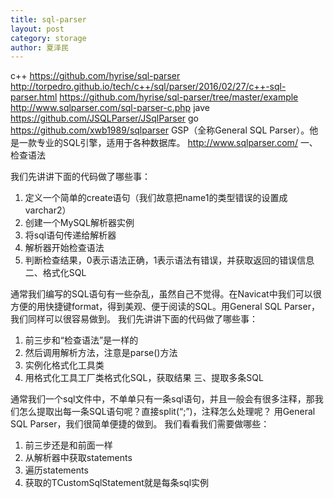 ```yaml
---
title: sql-parser
layout: post
category: storage
author: 夏泽民
---
```

c++
https://github.com/hyrise/sql-parser
http://torpedro.github.io/tech/c++/sql/parser/2016/02/27/c++-sql-parser.html
https://github.com/hyrise/sql-parser/tree/master/example
http://www.sqlparser.com/sql-parser-c.php
jave
https://github.com/JSQLParser/JSqlParser
go
https://github.com/xwb1989/sqlparser
GSP（全称General SQL Parser）。他是一款专业的SQL引擎，适用于各种数据库。 
http://www.sqlparser.com/
一、检查语法

我们先讲讲下面的代码做了哪些事： 
1. 定义一个简单的create语句（我们故意把name1的类型错误的设置成varchar2） 
2. 创建一个MySQL解析器实例 
3. 将sql语句传递给解析器 
4. 解析器开始检查语法 
5. 判断检查结果，0表示语法正确，1表示语法有错误，并获取返回的错误信息 
二、格式化SQL

通常我们编写的SQL语句有一些杂乱，虽然自己不觉得。在Navicat中我们可以很方便的用快捷键format，得到美观、便于阅读的SQL。用General SQL Parser，我们同样可以很容易做到。 
我们先讲讲下面的代码做了哪些事： 
1. 前三步和“检查语法”是一样的 
2. 然后调用解析方法，注意是parse()方法 
3. 实例化格式化工具类 
4. 用格式化工具工厂类格式化SQL，获取结果 
三、提取多条SQL

通常我们一个sql文件中，不单单只有一条sql语句，并且一般会有很多注释，那我们怎么提取出每一条SQL语句呢？直接split(“;”)，注释怎么处理呢？ 
用General SQL Parser，我们很简单便捷的做到。 
我们看看我们需要做哪些： 
1. 前三步还是和前面一样 
2. 从解析器中获取statements 
3. 遍历statements 
4. 获取的TCustomSqlStatement就是每条sql实例 
<!-- more -->
